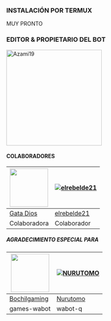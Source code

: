 
### INSTALACIÓN POR TERMUX 
MUY PRONTO


### EDITOR & PROPIETARIO DEL BOT
<a href="https://github.com/Azami19"><img src="https://github.com/Azami19.png" width="250" height="250" alt="Azami19"/></a>

#### COLABORADORES 
<a href="https://github.com/GataNina-Li"><img src="https://github.com/GataNina-Li.png?size=100" width="100" height="100"></a> | [![elrebelde21](https://github.com/elrebelde21.png?size=100)](https://github.com/elrebelde21) 
---|---
[Gata Dios](https://github.com/GataNina-Li)  | [elrebelde21](https://github.com/elrebelde21)
Colaboradora | Colaborador |

##### AGRADECIMIENTO ESPECIAL PARA
<!--[![Nurutomo](https://github.com/Nurutomo.png?size=100)](https://github.com/Nurutomo)
[![BochilGaming](https://github.com/BochilGaming.png?size=100)](https://github.com/BochilGaming)
[![adiwajshing/Baileys](https://github.com/adiwajshing.png?size=100)](https://github.com/adiwajshing)-->
<a href="https://github.com/BochilGaming"><img src="https://github.com/BochilGaming.png?size=100" width="100" height="100"></a> | [![NURUTOMO](https://github.com/Nurutomo.png?size=100)](https://github.com/Nurutomo) 
---|---
[Bochilgaming](https://github.com/BochilGaming)  | [Nurutomo](https://github.com/Nurutomo)
games-wabot | wabot-q |
